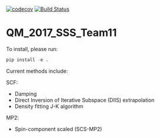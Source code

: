 [![codecov](https://codecov.io/gh/MolSSI-SSS/QM_2017_SSS_Team11/branch/master/graph/badge.svg)](https://codecov.io/gh/MolSSI-SSS/QM_2017_SSS_Team11)
[![Build Status](https://travis-ci.org/MolSSI-SSS/QM_2017_SSS_Team11.svg?branch=master)](https://travis-ci.org/MolSSI-SSS/QM_2017_SSS_Team11)

# QM_2017_SSS_Team11

To install, please run: 
```python
pip install -e .
```

Current methods include:

SCF:
* Damping
* Direct Inversion of Iterative Subspace (DIIS) extrapolation
* Density fitting J-K algorithm

MP2:
* Spin-component scaled (SCS-MP2)
